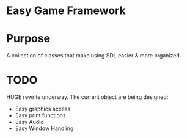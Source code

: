 Easy Game Framework
========

# Purpose
A collection of classes that make using SDL easier &amp; more organized.

# TODO
HUGE rewrite underway. The current object are being designed:
* Easy graphics access
* Easy print functions
* Easy Audio
* Easy Window Handling

